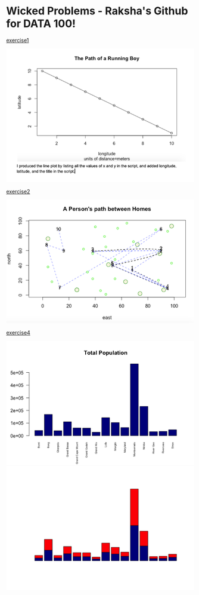 # Wicked Problems - Raksha's Github for DATA 100!

[exercise1](exercise1.md)

![](rstudio_lineplot.png)

[exercise2](exercise2.md)

![](exercise2.png)

[exercise4](exercise4.md)

![](rplottotalpopulation.png)
![](rplot02.png)




